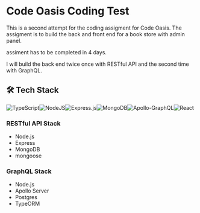 # Code Oasis Coding Test
This is a second attempt for the coding assigment for Code Oasis.
The assigment is to build the back and front end for a book store with admin panel.

assiment has to be completed in 4 days.

I will build the back end twice once with RESTful API and the second time with GraphQL.

## 🛠  Tech Stack
![TypeScript](https://img.shields.io/badge/typescript-%23007ACC.svg?style=for-the-badge&logo=typescript&logoColor=white)![NodeJS](https://img.shields.io/badge/node.js-%2343853D.svg?style=for-the-badge&logo=node.js&logoColor=white)![Express.js](https://img.shields.io/badge/express.js-%23404d59.svg?style=for-the-badge&logo=express&logoColor=%2361DAFB)![MongoDB](https://img.shields.io/badge/MongoDB-%234ea94b.svg?style=for-the-badge&logo=mongodb&logoColor=white)![Apollo-GraphQL](https://img.shields.io/badge/-ApolloGraphQL-311C87?style=for-the-badge&logo=apollo-graphql)![React](https://img.shields.io/badge/react-%2320232a.svg?style=for-the-badge&logo=react&logoColor=%2361DAFB)

### RESTful API Stack
- Node.js
- Express
- MongoDB
- mongoose

### GraphQL Stack
- Node.js
- Apollo Server
- Postgres
- TypeORM


